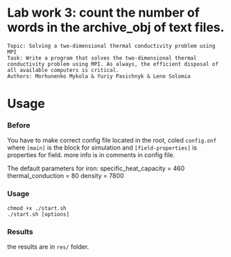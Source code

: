 # Lab work 3: count the number of words in the archive_obj of text files.
    Topic: Solving a two-dimensional thermal conductivity problem using MPI
    Task: Write a program that solves the two-dimensional thermal conductivity problem using MPI. As always, the efficient disposal of all available computers is critical.
    Authors: Morhunenko Mykola & Yuriy Pasichnyk & Leno Solomia
# Usage
### Before 
You have to make correct config file located in the root, coled `config.onf` where `[main]` is the block for simulation and `[field-properties]` is properties for field.
more info is in comments in config file.

The default parameters for iron:
specific_heat_capacity = 460
thermal_conduction = 80
density = 7800

### Usage
```shell script
chmod +x ./start.sh
./start.sh [options]
```

### Results
the results are in `res/` folder.